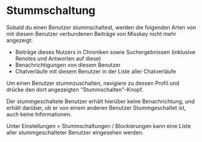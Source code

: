 # Stummschaltung

Sobald du einen Benutzer stummschaltest, werden die folgenden Arten von mit diesem Benutzer verbundenen Beiträge von Misskey nicht mehr angezeigt:

* Beiträge dieses Nutzers in Chroniken sowie Suchergebnissen (inklusive Renotes und Antworten auf diese)
* Benachrichtigungen von diesem Benutzer
* Chatverläufe mit diesem Benutzer in der Liste aller Chatverläufe

Um einen Benutzer stummzuschalten, navigiere zu dessen Profil und drücke den dort angezeigten "Stummschalten"-Knopf.

Der stummgeschaltete Benutzer erhält hierüber keine Benachrichtung, und erhält darüber, ob er von einem anderen Benutzer Stummgeschaltet ist, auch keine Informationen.

Unter Einstellungen > Stummschaltungen / Blockierungen kann eine Liste aller stummgeschalteter Benutzer eingesehen werden.

